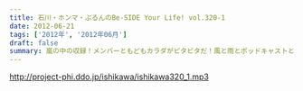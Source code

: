 ```yaml
---
title: 石川・ホンマ・ぶるんのBe-SIDE Your Life! vol.320-1
date: 2012-06-21
tags: ['2012年', '2012年06月']
draft: false
summary: 嵐の中の収録！メンバーともどもカラダがビタビタだ！風と雨とポッドキャストと。梅雨空にまけないで今日も配信です。NAMAE
---
```


http://project-phi.ddo.jp/ishikawa/ishikawa320_1.mp3
